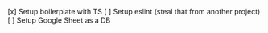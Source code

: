 [x] Setup boilerplate with TS
[ ] Setup eslint (steal that from another project)
[ ] Setup Google Sheet as a DB